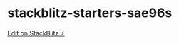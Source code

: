 # stackblitz-starters-sae96s

[Edit on StackBlitz ⚡️](https://stackblitz.com/edit/stackblitz-starters-sae96s)